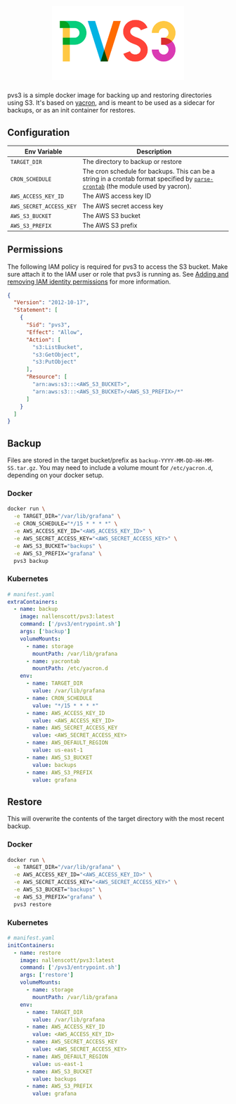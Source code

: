 <h1 align="center">
  <img src="pvs3.png" width=300 alt="">
</h1>

pvs3 is a simple docker image for backing up and restoring directories using S3. It's based on [yacron](https://github.com/gjcarneiro/yacron), and is meant to be used as a sidecar for backups, or as an init container for restores.

## Configuration

| Env Variable | Description |
| --- | --- |
| `TARGET_DIR` | The directory to backup or restore |
| `CRON_SCHEDULE` | The cron schedule for backups. This can be a string in a crontab format specified by [`parse-crontab`](https://github.com/josiahcarlson/parse-crontab) (the module used by yacron). |
| `AWS_ACCESS_KEY_ID` | The AWS access key ID |
| `AWS_SECRET_ACCESS_KEY` | The AWS secret access key |
| `AWS_S3_BUCKET` | The AWS S3 bucket |
| `AWS_S3_PREFIX` | The AWS S3 prefix |

## Permissions

The following IAM policy is required for pvs3 to access the S3 bucket. Make sure attach it to the IAM user or role that pvs3 is running as. See [Adding and removing IAM identity permissions](https://docs.aws.amazon.com/IAM/latest/UserGuide/access_policies_manage-attach-detach.html) for more information.

```json
{
  "Version": "2012-10-17",
  "Statement": [
    {
      "Sid": "pvs3",
      "Effect": "Allow",
      "Action": [
        "s3:ListBucket",
        "s3:GetObject",
        "s3:PutObject"
      ],
      "Resource": [
        "arn:aws:s3:::<AWS_S3_BUCKET>",
        "arn:aws:s3:::<AWS_S3_BUCKET>/<AWS_S3_PREFIX>/*"
      ]
    }
  ]
}
```

## Backup

Files are stored in the target bucket/prefix as `backup-YYYY-MM-DD-HH-MM-SS.tar.gz`. You may need to include a volume mount for `/etc/yacron.d`, depending on your docker setup.

### Docker

```bash
docker run \
  -e TARGET_DIR="/var/lib/grafana" \
  -e CRON_SCHEDULE="*/15 * * * *" \
  -e AWS_ACCESS_KEY_ID="<AWS_ACCESS_KEY_ID>" \
  -e AWS_SECRET_ACCESS_KEY="<AWS_SECRET_ACCESS_KEY>" \
  -e AWS_S3_BUCKET="backups" \
  -e AWS_S3_PREFIX="grafana" \
  pvs3 backup
```

### Kubernetes

```yaml
# manifest.yaml
extraContainers:
  - name: backup
    image: nallenscott/pvs3:latest
    command: ['/pvs3/entrypoint.sh']
    args: ['backup']
    volumeMounts:
      - name: storage
        mountPath: /var/lib/grafana
      - name: yacrontab
        mountPath: /etc/yacron.d
    env:
      - name: TARGET_DIR
        value: /var/lib/grafana
      - name: CRON_SCHEDULE
        value: "*/15 * * * *"
      - name: AWS_ACCESS_KEY_ID
        value: <AWS_ACCESS_KEY_ID>
      - name: AWS_SECRET_ACCESS_KEY
        value: <AWS_SECRET_ACCESS_KEY>
      - name: AWS_DEFAULT_REGION
        value: us-east-1
      - name: AWS_S3_BUCKET
        value: backups
      - name: AWS_S3_PREFIX
        value: grafana
```

## Restore

This will overwrite the contents of the target directory with the most recent backup.

### Docker

```bash
docker run \
  -e TARGET_DIR="/var/lib/grafana" \
  -e AWS_ACCESS_KEY_ID="<AWS_ACCESS_KEY_ID>" \
  -e AWS_SECRET_ACCESS_KEY="<AWS_SECRET_ACCESS_KEY>" \
  -e AWS_S3_BUCKET="backups" \
  -e AWS_S3_PREFIX="grafana" \
  pvs3 restore
```

### Kubernetes

```yaml
# manifest.yaml
initContainers:
  - name: restore
    image: nallenscott/pvs3:latest
    command: ['/pvs3/entrypoint.sh']
    args: ['restore']
    volumeMounts:
      - name: storage
        mountPath: /var/lib/grafana
    env:
      - name: TARGET_DIR
        value: /var/lib/grafana
      - name: AWS_ACCESS_KEY_ID
        value: <AWS_ACCESS_KEY_ID>
      - name: AWS_SECRET_ACCESS_KEY
        value: <AWS_SECRET_ACCESS_KEY>
      - name: AWS_DEFAULT_REGION
        value: us-east-1
      - name: AWS_S3_BUCKET
        value: backups
      - name: AWS_S3_PREFIX
        value: grafana
```
